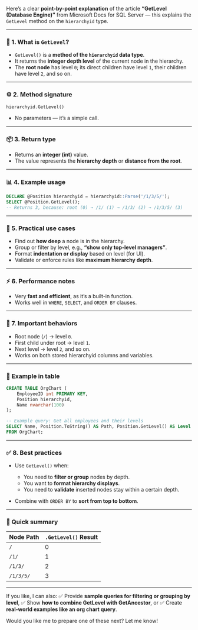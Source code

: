 Here’s a clear **point-by-point explanation** of the article **“GetLevel (Database Engine)”** from Microsoft Docs for SQL Server — this explains the `GetLevel` method on the `hierarchyid` type.

---

### 🌳 1. **What is `GetLevel`?**

* `GetLevel()` is a **method of the `hierarchyid` data type**.
* It returns the **integer depth level** of the current node in the hierarchy.
* The **root node** has level `0`; its direct children have level `1`, their children have level `2`, and so on.

---

### ⚙️ 2. **Method signature**

```sql
hierarchyid.GetLevel()
```

* No parameters — it’s a simple call.

---

### 📦 3. **Return type**

* Returns an **integer (int)** value.
* The value represents the **hierarchy depth** or **distance from the root**.

---

### 📊 4. **Example usage**

```sql
DECLARE @Position hierarchyid = hierarchyid::Parse('/1/3/5/');
SELECT @Position.GetLevel();  
-- Returns 3, because: root (0) → /1/ (1) → /1/3/ (2) → /1/3/5/ (3)
```

---

### 🌲 5. **Practical use cases**

* Find out **how deep** a node is in the hierarchy.
* Group or filter by level, e.g., **“show only top-level managers”**.
* Format **indentation or display** based on level (for UI).
* Validate or enforce rules like **maximum hierarchy depth**.

---

### ⚡ 6. **Performance notes**

* Very **fast and efficient**, as it’s a built-in function.
* Works well in `WHERE`, `SELECT`, and `ORDER BY` clauses.

---

### 🚦 7. **Important behaviors**

* Root node (`/`) → level `0`.
* First child under root → level `1`.
* Next level → level `2`, and so on.
* Works on both stored hierarchyid columns and variables.

---

### 📌 Example in table

```sql
CREATE TABLE OrgChart (
    EmployeeID int PRIMARY KEY,
    Position hierarchyid,
    Name nvarchar(100)
);

-- Example query: Get all employees and their levels
SELECT Name, Position.ToString() AS Path, Position.GetLevel() AS Level
FROM OrgChart;
```

---

### ✅ 8. **Best practices**

* Use `GetLevel()` when:

  * You need to **filter or group** nodes by depth.
  * You want to **format hierarchy displays**.
  * You need to **validate** inserted nodes stay within a certain depth.
* Combine with `ORDER BY` to **sort from top to bottom**.

---

### 🔧 Quick summary

| Node Path | `.GetLevel()` Result |
| --------- | -------------------- |
| `/`       | 0                    |
| `/1/`     | 1                    |
| `/1/3/`   | 2                    |
| `/1/3/5/` | 3                    |

---

If you like, I can also:
✅ Provide **sample queries for filtering or grouping by level**,
✅ Show **how to combine GetLevel with GetAncestor**, or
✅ Create **real-world examples like an org chart query**.

Would you like me to prepare one of these next? Let me know!
